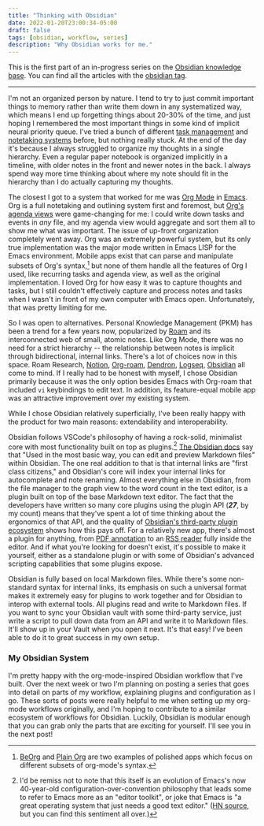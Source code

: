 ```yaml
---
title: "Thinking with Obsidian"
date: 2022-01-20T23:00:34-05:00
draft: false
tags: [obsidian, workflow, series]
description: "Why Obsidian works for me."
---
```


This is the first part of an in-progress series on the [Obsidian knowledge base](https://obsidian.md). You can find all the articles with the <a href='/tags/obsidian'>obsidian tag</a>.

---

I'm not an organized person by nature. I tend to try to just commit important things to memory rather than write them down in any systematized way, which means I end up forgetting things about 20-30% of the time, and just hoping I remembered the most important things in some kind of implicit neural priority queue. I've tried a bunch of different [task management](https://todoist.com/app/) and [notetaking systems](https://bulletjournal.com) before, but nothing really stuck. At the end of the day it's because I always struggled to organize my thoughts in a single hierarchy. Even a regular paper notebook is organized implicitly in a timeline, with older notes in the front and newer notes in the back. I always spend way more time thinking about where my note should fit in the hierarchy than I do actually capturing my thoughts.

The closest I got to a system that worked for me was [Org Mode](https://orgmode.org) in [Emacs](/blog/2020/03/switching-to-emacs/). Org is a full notetaking and outlining system first and foremost, but [Org's agenda views](https://orgmode.org/manual/Agenda-Views.html) were game-changing for me: I could write down tasks and events in _any_ file, and my agenda view would aggregate and sort them all to show me what was important. The issue of up-front organization completely went away. Org was an extremely powerful system, but its only true implementation was the major mode written in Emacs LISP for the Emacs environment. Mobile apps exist that can parse and manipulate subsets of Org's syntax,[^1] but none of them handle all the features of Org I used, like recurring tasks and agenda view, as well as the original implementation. I loved Org for how easy it was to capture thoughts and tasks, but I still couldn't effectively capture and process notes and tasks when I wasn't in front of my own computer with Emacs open. Unfortunately, that was pretty limiting for me.

[^1]: [BeOrg](https://beorgapp.com) and [Plain Org](https://plainorg.com) are two examples of polished apps which focus on different subsets of org-mode's syntax.

So I was open to alternatives. Personal Knowledge Management (PKM) has been a trend for a few years now, popularized by [Roam](https://roamresearch.com) and its interconnected web of small, atomic notes. Like Org Mode, there was no need for a strict hierarchy -- the relationship between notes is implicit through bidirectional, internal links. There's a lot of choices now in this space. Roam Research, [Notion](https://notion.so), [Org-roam](https://www.orgroam.com), [Dendron](https://www.dendron.so), [Logseq](https://logseq.com), [Obsidian](https://obsidian.md) all come to mind. If I really had to be honest with myself, I chose Obsidian primarily because it was the only option besides Emacs with Org-roam that included `vi` keybindings to edit text. In addition, its feature-equal mobile app was an attractive improvement over my existing system.

While I chose Obsidian relatively superficially, I've been really happy with the product for two main reasons: extendability and interoperability.

Obsidian follows VSCode's philosophy of having a rock-solid, minimalist core with most functionality built on top as plugins.[^2] [The Obsidian docs](https://help.obsidian.md/Obsidian/Obsidian#What+is+Obsidian) say that "Used in the most basic way, you can edit and preview Markdown files" within Obsidian. The one real addition to that is that internal links are "first class citizens," and Obsidian's core will index your internal links for autocomplete and note renaming. Almost everything else in Obsidian, from the file manager to the graph view to the word count in the text editor, is a plugin built on top of the base Markdown text editor. The fact that the developers have written so many core plugins using the plugin API (**_27_**, by my count) means that they've spent a lot of time thinking about the ergonomics of that API, and the quality of [Obsidian's third-party plugin ecosystem](https://obsidian.md/plugins) shows how this pays off. For a relatively new app, there's almost a plugin for anything, from [PDF annotation](https://github.com/elias-sundqvist/obsidian-annotator) to an [RSS reader](https://github.com/joethei/obsidian-rss) fully inside the editor. And if what you're looking for doesn't exist, it's possible to make it yourself, either as a standalone plugin or with some of Obsidian's advanced scripting capabilities that some plugins expose.

[^2]: I'd be remiss not to note that this itself is an evolution of Emacs's now 40-year-old configuration-over-convention philosophy that leads some to refer to Emacs more as an "editor toolkit", or joke that Emacs is "a great operating system that just needs a good text editor." ([HN source](https://news.ycombinator.com/item?id=7978048), but you can find this sentiment all over.)

Obsidian is fully based on local Markdown files. While there's some non-standard syntax for internal links, its emphasis on such a universal format makes it extremely easy for plugins to work together and for Obsidian to interop with external tools. All plugins read and write to Markdown files. If you want to sync your Obsidian vault with some third-party service, just write a script to pull down data from an API and write it to Markdown files. It'll show up in your Vault when you open it next. It's that easy! I've been able to do it to great success in my own setup.

### My Obsidian System

I'm pretty happy with the org-mode-inspired Obsidian workflow that I've built. Over the next week or two I'm planning on posting a series that goes into detail on parts of my workflow, explaining plugins and configuration as I go. These sorts of posts were really helpful to me when setting up my org-mode workflows originally, and I'm hoping to contribute to a similar ecosystem of workflows for Obsidian. Luckily, Obsidian is modular enough that you can grab only the parts that are exciting for yourself. I'll see you in the next post!
